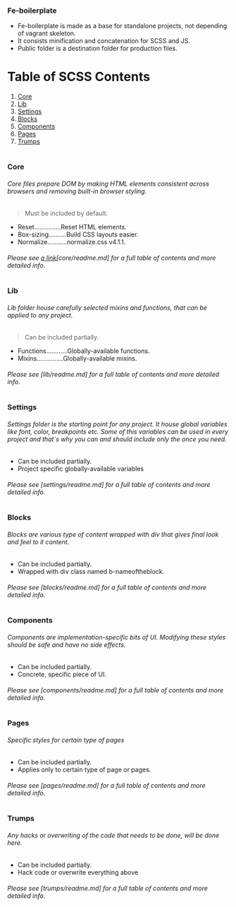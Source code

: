 ### Fe-boilerplate

- Fe-boilerplate is made as a base for standalone projects, not depending of vagrant skeleton.
- It consists minification and concatenation for SCSS and JS.
- Public folder is a destination folder for production files.



# Table of SCSS Contents

01. [Core](#core)
02. [Lib](#lib)
03. [Settings](#settings)
06. [Blocks](#blocks)
07. [Components](#components)
09. [Pages](#pages)
10. [Trumps](#trumps)

# <a name="core"></a>
### Core
###### *Core files prepare DOM by making HTML elements consistent across browsers and removing built-in browser styling.*

> Must be included by default.
* Reset...............Reset HTML elements.
* Box-sizing..........Build CSS layouts easier.
* Normalize...........normalize.css v4.1.1.

###### Please see [a link](https://github.com/diwaneemedia/fe-boilerplate/blob/master/resources/scss/core/README.md)[core/readme.md] for a full table of contents and more detailed info.



# <a name="lib"></a>
### Lib
###### *Lib folder house carefully selected mixins and functions, that can be applied to any project.*

> Can be included partially.
* Functions............Globally-available functions.
* Mixins...............Globally-available mixins.

###### Please see [lib/readme.md] for a full table of contents and more detailed info.



# <a name="settings"></a>
### Settings
######  *Settings folder is the starting point for any project. It house global variables like font, color, breakpoints etc. Some of this variables can be used in every project and that`s why you can and should include only the once you need.*

>
* Can be included partially.
* Project specific globally-available variables

###### Please see [settings/readme.md] for a full table of contents and more detailed info.



# <a name="blocks"></a>
### Blocks
######  *Blocks are various type of content wrapped with div that gives final look and feel to it content.*

>
* Can be included partially.
* Wrapped with div class named b-nameoftheblock.

###### Please see [blocks/readme.md] for a full table of contents and more detailed info.



# <a name="components"></a>
### Components
######  *Components are implementation-specific bits of UI. Modifying these styles should be safe and have no side effects.*

>
* Can be included partially.
* Concrete, specific piece of UI.

###### Please see [components/readme.md] for a full table of contents and more detailed info.



# <a name="pages"></a>
### Pages
######  *Specific styles for certain type of pages*

>
* Can be included partially.
* Applies only to certain type of page or pages.

###### Please see [pages/readme.md] for a full table of contents and more detailed info.



# <a name="trumps"></a>
### Trumps
######  *Any hacks or overwriting of the code that needs to be done, will be done here.*

>
* Can be included partially.
* Hack code or overwrite everything above

###### Please see [trumps/readme.md] for a full table of contents and more detailed info.
